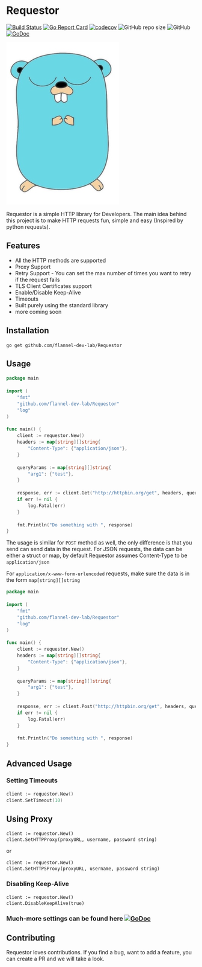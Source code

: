 # Requestor

[![Build Status](https://github.com/flannel-dev-lab/Requestor/workflows/Requestor/badge.svg)](https://github.com/flannel-dev-lab/Requestor/workflows/Requestor/badge.svg)
[![Go Report Card](https://goreportcard.com/badge/github.com/flannel-dev-lab/Requestor)](https://goreportcard.com/report/github.com/flannel-dev-lab/Requestor)
[![codecov](https://codecov.io/gh/flannel-dev-lab/Requestor/branch/master/graph/badge.svg)](https://codecov.io/gh/flannel-dev-lab/Requestor)
![GitHub repo size](https://img.shields.io/github/repo-size/flannel-dev-lab/Requestor)
![GitHub](https://img.shields.io/github/license/flannel-dev-lab/Requestor)
[![GoDoc](https://godoc.org/github.com/flannel-dev-lab/Requestor?status.svg)](https://pkg.go.dev/github.com/flannel-dev-lab/Requestor?tab=doc)

![GitHub Logo1](Gopher.jpg)

Requestor is a simple HTTP library for Developers. The main idea behind this project is to make HTTP requests fun, simple
and easy (Inspired by python requests). 

## Features
- All the HTTP methods are supported
- Proxy Support
- Retry Support - You can set the max number of times you want to retry if the request fails
- TLS Client Certificates support
- Enable/Disable Keep-Alive
- Timeouts
- Built purely using the standard library
- more coming soon

## Installation
```shell script
go get github.com/flannel-dev-lab/Requestor
```

## Usage
```go
package main

import (
    "fmt"
    "github.com/flannel-dev-lab/Requestor"
    "log"
)

func main() {
    client := requestor.New()
    headers := map[string][]string{
    	"Content-Type": {"application/json"},
    }
    
    queryParams := map[string][]string{
    	"arg1": {"test"},
    }

	response, err := client.Get("http://httpbin.org/get", headers, queryParams)
	if err != nil {
		log.Fatal(err)
	}

    fmt.Println("Do something with ", response)
}
```

The usage is similar for `POST` method as well, the only difference is that you send can send data in the request.
For JSON requests, the data can be either a struct or map, by default Requestor assumes Content-Type to be `application/json`

For `application/x-www-form-urlencoded` requests, make sure the data is in the form `map[string][]string`

```go
package main

import (
    "fmt"
    "github.com/flannel-dev-lab/Requestor"
    "log"
)

func main() {
    client := requestor.New()
    headers := map[string][]string{
    	"Content-Type": {"application/json"},
    }
    
    queryParams := map[string][]string{
    	"arg1": {"test"},
    }

	response, err := client.Post("http://httpbin.org/get", headers, queryParams, map[string]string{"hello": "world"})
	if err != nil {
		log.Fatal(err)
	}

    fmt.Println("Do something with ", response)
}
```

## Advanced Usage

### Setting Timeouts
```go
client := requestor.New()
client.SetTimeout(10)
```

## Using Proxy
```
client := requestor.New()
client.SetHTTPProxy(proxyURL, username, password string)
```
or
```
client := requestor.New()
client.SetHTTPSProxy(proxyURL, username, password string)
```

### Disabling Keep-Alive
```
client := requestor.New()
client.DisableKeepAlive(true)
```

### Much-more settings can be found here [![GoDoc](https://godoc.org/github.com/flannel-dev-lab/Requestor?status.svg)](https://pkg.go.dev/github.com/flannel-dev-lab/Requestor?tab=doc)


## Contributing
Requestor loves contributions. If you find a bug, want to add a feature, you can create a PR and we will take a look.